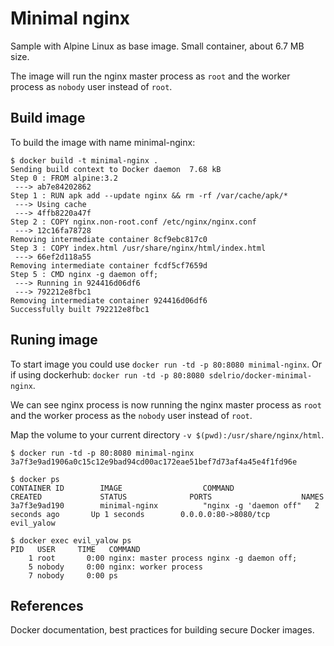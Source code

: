# Minimal nginx

Sample with Alpine Linux as base image. Small container, about 6.7 MB size.

The image will run the nginx master process as `root` and the worker process as `nobody` user instead of `root`.

## Build image

To build the image with name minimal-nginx:

```
$ docker build -t minimal-nginx .
Sending build context to Docker daemon  7.68 kB
Step 0 : FROM alpine:3.2
 ---> ab7e84202862
Step 1 : RUN apk add --update nginx && rm -rf /var/cache/apk/*
 ---> Using cache
 ---> 4ffb8220a47f
Step 2 : COPY nginx.non-root.conf /etc/nginx/nginx.conf
 ---> 12c16fa78728
Removing intermediate container 8cf9ebc817c0
Step 3 : COPY index.html /usr/share/nginx/html/index.html
 ---> 66ef2d118a55
Removing intermediate container fcdf5cf7659d
Step 5 : CMD nginx -g daemon off;
 ---> Running in 924416d06df6
 ---> 792212e8fbc1
Removing intermediate container 924416d06df6
Successfully built 792212e8fbc1
```

## Runing image

To start image you could use `docker run -td -p 80:8080 minimal-nginx`. Or if using dockerhub: `docker run -td -p 80:8080 sdelrio/docker-minimal-nginx`.

We can see nginx process is now running the nginx master process as `root` and the worker process as the `nobody` user instead of `root`.

Map the volume to your current directory `-v $(pwd):/usr/share/nginx/html`.

```
$ docker run -td -p 80:8080 minimal-nginx
3a7f3e9ad1906a0c15c12e9bad94cd00ac172eae51bef7d73af4a45e4f1fd96e

$ docker ps
CONTAINER ID        IMAGE                  COMMAND                  CREATED             STATUS              PORTS                    NAMES
3a7f3e9ad190        minimal-nginx          "nginx -g 'daemon off"   2 seconds ago       Up 1 seconds        0.0.0.0:80->8080/tcp     evil_yalow

$ docker exec evil_yalow ps
PID   USER     TIME   COMMAND
    1 root       0:00 nginx: master process nginx -g daemon off;
    5 nobody     0:00 nginx: worker process
    7 nobody     0:00 ps
```

## References

Docker documentation, best practices for building secure Docker images.


